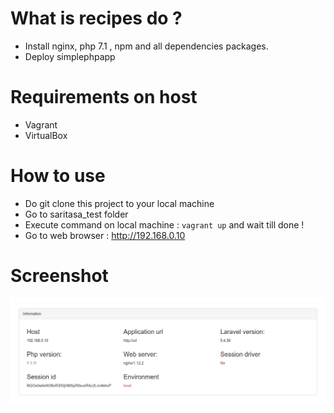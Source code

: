 # What is recipes do ?

- Install nginx, php 7.1 , npm and all dependencies packages.
- Deploy simplephpapp

# Requirements on host

+ Vagrant
+ VirtualBox

# How to use

- Do git clone this project to your local machine
- Go to saritasa_test folder
- Execute command on local machine : `vagrant up` and wait till done !
- Go to web browser : http://192.168.0.10

# Screenshot

![Running application](/screenshot.png?raw=true "Running application")

